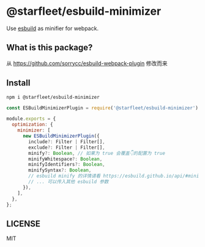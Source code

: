 # @starfleet/esbuild-minimizer

Use [esbuild](https://github.com/evanw/esbuild) as minifier for webpack.

## What is this package?

从 https://github.com/sorrycc/esbuild-webpack-plugin 修改而来

## Install

```shell
npm i @starfleet/esbuild-minimizer
```

```js
const ESBuildMinimizerPlugin = require('@starfleet/esbuild-minimizer').default;

module.exports = {
  optimization: {
    minimizer: [
      new ESBuildMinimizerPlugin({
        include?: Filter | Filter[],
        exclude?: Filter | Filter[],
        minify?: Boolean, // 如果为 true 会覆盖👇的配置为 true
        minifyWhitespace?: Boolean,
        minifyIdentifiers?: Boolean,
        minifySyntax?: Boolean,
        // esbuild minify 的详情请看 https://esbuild.github.io/api/#minify
        // ... 可以传入其他 esbuild 参数
      }),
    ],
  },
};
```

## LICENSE

MIT
